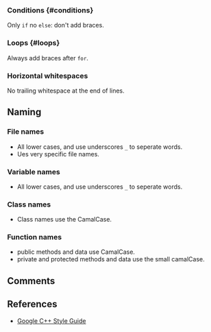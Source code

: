 

### Conditions {#conditions}

Only `if` no `else`: don't add braces.

### Loops {#loops}

Always add braces after `for`.

### Horizontal whitespaces

No trailing whitespace at the end of lines.

## Naming

### File names

- All lower cases, and use underscores `_` to seperate words.
- Ues very specific file names. 

### Variable names

- All lower cases, and use underscores `_` to seperate words.

### Class names

- Class names use the CamalCase.

### Function names

- public methods and data use CamalCase.
- private and protected methods and data use the small camalCase.

## Comments



## References

- [Google C++ Style Guide](https://google.github.io/styleguide/cppguide.html#File_Names)
